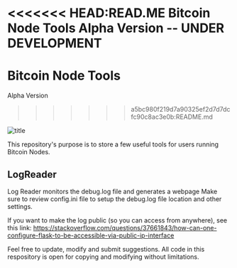 <<<<<<< HEAD:READ.ME
Bitcoin Node Tools
Alpha Version -- UNDER DEVELOPMENT
=======
# Bitcoin Node Tools
Alpha Version
>>>>>>> a5bc980f219d7a90325ef2d7d7dcfc90c8ac3e0b:README.md

![title](https://image.ibb.co/i9Jj4U/Screen_Shot_2018_10_07_at_4_30_55_PM.png)

This repository's purpose is to store a few useful tools for users running
Bitcoin Nodes.

LogReader
-------------------------
Log Reader monitors the debug.log file and generates a webpage
Make sure to review config.ini file to setup the debug.log file location and
other settings.

If you want to make the log public (so you can access from anywhere),
see this link:
https://stackoverflow.com/questions/37661843/how-can-one-configure-flask-to-be-accessible-via-public-ip-interface

Feel free to update, modify and submit suggestions.
All code in this respository is open for copying
and modifying without limitations.
